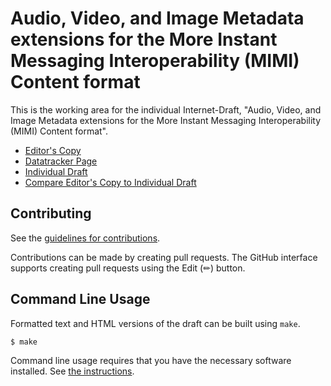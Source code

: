 <!-- regenerate: on (set to off if you edit this file) -->

# Audio, Video, and Image Metadata extensions for the More Instant Messaging Interoperability (MIMI) Content format

This is the working area for the individual Internet-Draft, "Audio, Video, and Image Metadata extensions for the More Instant Messaging Interoperability (MIMI) Content format".

* [Editor's Copy](https://rohanmahy.github.io/mimi-av-metadata/#go.draft-mahy-mimi-av-metadata.html)
* [Datatracker Page](https://datatracker.ietf.org/doc/draft-mahy-mimi-av-metadata)
* [Individual Draft](https://datatracker.ietf.org/doc/html/draft-mahy-mimi-av-metadata)
* [Compare Editor's Copy to Individual Draft](https://rohanmahy.github.io/mimi-av-metadata/#go.draft-mahy-mimi-av-metadata.diff)


## Contributing

See the
[guidelines for contributions](https://github.com/rohanmahy/mimi-av-metadata/blob/main/CONTRIBUTING.md).

Contributions can be made by creating pull requests.
The GitHub interface supports creating pull requests using the Edit (✏) button.


## Command Line Usage

Formatted text and HTML versions of the draft can be built using `make`.

```sh
$ make
```

Command line usage requires that you have the necessary software installed.  See
[the instructions](https://github.com/martinthomson/i-d-template/blob/main/doc/SETUP.md).

